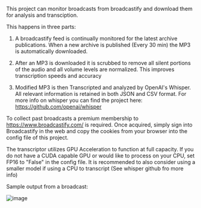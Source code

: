 This project can monitor broadcasts from broadcastify and download them for analysis and transciption.

This happens in three parts:

  1. A broadcastify feed is continually monitored for the latest archive publications. When a new archive is published (Every 30 min) the MP3 is automatically downloaded.
  
  2. After an MP3 is downloaded it is scrubbed to remove all silent portions of the audio and all volume levels are normalized. This improves transcription speeds and accuracy
  
  3. Modified MP3 is then Transcripted and analyzed by OpenAI's Whisper. All relevant information is retained in both JSON and CSV format. For more info on whisper you can find the project here: https://github.com/openai/whisper
  

To collect past broadcasts a premium membership to https://www.broadcastify.com/ is required. Once acquired, simply sign into Broadcastify in the web and copy the cookies from your browser into the config file of this project.


The transcriptor utilizes GPU Acceleration to function at full capacity. If you do not have a CUDA capable GPU or would like to process on your CPU, set FP16 to "False" in the config file. It is recommended to also consider using a smaller model if using a CPU to transcript (See whisper github fro more info) 
 
Sample output from a broadcast:

![image](https://user-images.githubusercontent.com/94761039/216113596-394be1f5-e2c7-4818-b244-57d800418e1c.png)


